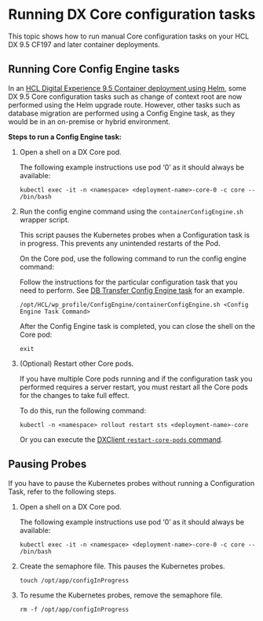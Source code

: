 # Running DX Core configuration tasks

This topic shows how to run manual Core configuration tasks on your HCL DX 9.5 CF197 and later container deployments.

## Running Core Config Engine tasks

In an [HCL Digital Experience 9.5 Container deployment using Helm](../../install/container/helm_deployment/overview.md),
some DX 9.5 Core configuration tasks such as change of context root are now performed using the Helm upgrade route.
However, other tasks such as database migration are performed using a Config Engine task, as they would be in an on-premise or hybrid environment.

**Steps to run a Config Engine task:**

1.  Open a shell on a DX Core pod.

    The following example instructions use pod ‘0’ as it should always be available:

    ```
    kubectl exec -it -n <namespace> <deployment-name>-core-0 -c core -- /bin/bash
    ```

2.  Run the config engine command using the `containerConfigEngine.sh` wrapper script.

    This script pauses the Kubernetes probes when a Configuration task is in progress. This prevents any unintended restarts of the Pod.

    On the Core pod, use the following command to run the config engine command:

    Follow the instructions for the particular configuration task that you need to perform. See [DB Transfer Config Engine task](https://help.hcltechsw.com/digital-experience/9.5/config/cw_db_transfer-db2.html)<!-- (../config/cw_db_transfer-db2.md) --> for an example.
    ```
    /opt/HCL/wp_profile/ConfigEngine/containerConfigEngine.sh <Config Engine Task Command>
    ```

    After the Config Engine task is completed, you can close the shell on the Core pod:
    ```
    exit
    ```


3.  (Optional) Restart other Core pods.

    If you have multiple Core pods running and if the configuration task you performed requires a server restart, you must restart all the Core pods for the changes to take full effect. 

    To do this, run the following command: 
    ```
    kubectl -n <namespace> rollout restart sts <deployment-name>-core
    ```

    Or you can execute the [DXClient `restart-core-pods` command](../../../extend_dx/development_tools/dxclient/dxclient_artifact_types/dxcoreserver.md#restart-dx-core-pods).

## Pausing Probes

If you have to pause the Kubernetes probes without running a Configuration Task, refer to the following steps.

1.  Open a shell on a DX Core pod.

    The following example instructions use pod ‘0’ as it should always be available:

    ```
    kubectl exec -it -n <namespace> <deployment-name>-core-0 -c core -- /bin/bash
    ```

2. Create the semaphore file. This pauses the Kubernetes probes. 
    ```
    touch /opt/app/configInProgress
    ```

3. To resume the Kubernetes probes, remove the semaphore file. 
    ```
    rm -f /opt/app/configInProgress
    ```
